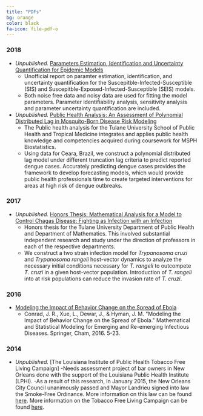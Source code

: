 ```yaml
---
title: "PDFs"
bg: orange
color: black
fa-icon: file-pdf-o 
---
```

<!-- fa-icon can be set to any from http://fortawesome.github.io/Font-Awesome/icons/ -->
### 2018
* *Unpublished.* [Parameters Estimation, Identification and Uncertainty Quantification for Epidemic Models](./pdf/UQ_SI_0426.pdf)
	- Unofficial report on paramter estimation, identification, and uncertainty quantification for the Suscepitble-Infected-Susceptible (SIS) and Suscepitble-Exposed-Infected-Susceptible (SEIS) models.
	- Both noise free data and noisy data are used for fitting the model parameters. Parameter identifiability analysis, sensitivity analysis and parameter uncertainty quantification are included.
* *Unpublished.* [Public Health Analysis: An Assessment of Polynomial Distributed Lag in Mosquito-Born Disease Risk Modeling](./pdf/CONRAD_Public_Health_Analysis.pdf)
	- The Public health analysis for the Tulane University School of Public Health and Tropical Medicine integrates and applies public health knowledge and competencies acquired during coursework for MSPH Biostatistics.
	- Using data for Ceara, Brazil, we construct a polynomial distributed lag model under different truncation lag criteria to predict reported dengue cases. Accurately predicting dengue cases provides the framework to develop forecasting models, which would provide public health professionals time to create targeted interventions for areas at high risk of dengue outbreaks.
### 2017
* *Unpublished.* [Honors Thesis: Mathematical Analysis for a Model to Control Chagas Disease: Fighting as Infection with an Infection](./pdf/Chagas_CONRAD_Final_Version.pdf)
	- Honors thesis for the Tulane University Department of Public Health and Department of Mathematics. This involved substantial independent research and study under the direction of professors in each of the respective departments.
	- We construct a two strain infection model for *Trypanosoma cruzi* and *Trypanosoma rangeli* host-vector dynamics to analyze the necessary initial conditions necessary for *T. rangeli* to outcompete *T. cruzi* in a given host-vector population. Introduction of *T. rangeli* into at risk populations can reduce the invasion rate of *T. cruzi*.
### 2016
* [Modeling the Impact of Behavior Change on the Spread of Ebola](https://www.google.com/url?sa=t&rct=j&q=&esrc=s&source=web&cd=1&cad=rja&uact=8&ved=0ahUKEwj8xffSsN7aAhVkzIMKHVn-DkMQFggpMAA&url=https%3A%2F%2Fwww.springer.com%2Fcda%2Fcontent%2Fdocument%2Fcda_downloaddocument%2F9783319404110-c2.pdf%3FSGWID%3D0-0-45-1581482-p180011713&usg=AOvVaw3zSw6799wfkKRh4YVDFs0O)
	- Conrad, J. R., Xue, L., Dewar, J., & Hyman, J. M. "Modeling the Impact of Behavior Change on the Spread of Ebola." Mathematical and Statistical Modeling for Emerging and Re-emerging Infectious Diseases. Springer, Cham, 2016. 5-23.
### 2014
* *Unpublished.* [The Louisiana Institute of Public Health Tobacco Free Living Campaign]
	-Needs assessment project of bar owners in New Orleans done with the support of the Louisiana Public Health Institute (LPHI).
	-As a result of this research, in January 2015, the New Orleans City Council unanimously passed and Mayor Landrieu signed into law the Smoke-Free Ordinance. More information on this law can be found [here](https://nola.gov/smokefree/). More information on the Tobacco Free Living Campaign can be found [here](http://tobaccofreeliving.org).
	
	

